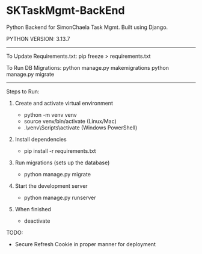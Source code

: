 # SKTaskMgmt-BackEnd
Python Backend for SimonChaela Task Mgmt. Built using Django.

PYTHON VERSION: 3.13.7

---
To Update Requirements.txt:
pip freeze > requirements.txt

To Run DB Migrations:
python manage.py makemigrations
python manage.py migrate

---
Steps to Run:
1. Create and activate virtual environment
    - python -m venv venv
    - source venv/bin/activate (Linux/Mac)
    - .\venv\Scripts\activate (Windows PowerShell)

2. Install dependencies
   - pip install -r requirements.txt

3. Run migrations (sets up the database)
   - python manage.py migrate

4. Start the development server
    - python manage.py runserver

5. When finished
    - deactivate

TODO:
- Secure Refresh Cookie in proper manner for deployment
